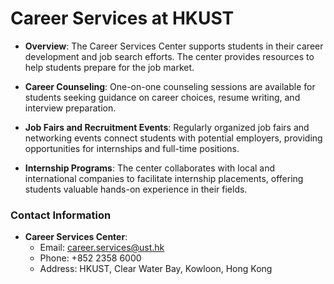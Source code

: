 # Career Services at HKUST
- **Overview**: The Career Services Center supports students in their career development and job search efforts. The center provides resources to help students prepare for the job market.

- **Career Counseling**: One-on-one counseling sessions are available for students seeking guidance on career choices, resume writing, and interview preparation.

- **Job Fairs and Recruitment Events**: Regularly organized job fairs and networking events connect students with potential employers, providing opportunities for internships and full-time positions.

- **Internship Programs**: The center collaborates with local and international companies to facilitate internship placements, offering students valuable hands-on experience in their fields.

### Contact Information
- **Career Services Center**:
  - Email: career.services@ust.hk
  - Phone: +852 2358 6000
  - Address: HKUST, Clear Water Bay, Kowloon, Hong Kong
